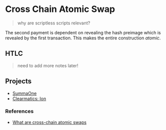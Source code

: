 # Cross Chain Atomic Swap

> why are scriptless scripts relevant? 

The second payment is dependent on revealing the hash preimage which is revealed by the first transaction. This makes the entire construction *atomic*.

## HTLC
> need to add more notes later!

## Projects
* [SummaOne](https://summa.one/)
* [Clearmatics: Ion](https://medium.com/clearmatics/ion-stage-2-cross-chain-smart-contract-development-part-4-d9bcc5abe2ff)

### References
* [What are cross-chain atomic swaps](http://bcoin.io/guides/swaps.html)